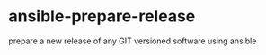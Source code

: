 ansible-prepare-release
=======================

prepare a new release of any GIT versioned software using ansible

